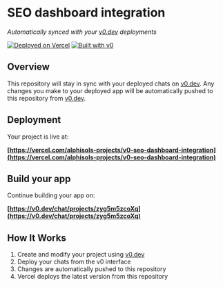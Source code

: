 # SEO dashboard integration

*Automatically synced with your [v0.dev](https://v0.dev) deployments*

[![Deployed on Vercel](https://img.shields.io/badge/Deployed%20on-Vercel-black?style=for-the-badge&logo=vercel)](https://vercel.com/alphisols-projects/v0-seo-dashboard-integration)
[![Built with v0](https://img.shields.io/badge/Built%20with-v0.dev-black?style=for-the-badge)](https://v0.dev/chat/projects/zyg5m5zcoXq)

## Overview

This repository will stay in sync with your deployed chats on [v0.dev](https://v0.dev).
Any changes you make to your deployed app will be automatically pushed to this repository from [v0.dev](https://v0.dev).

## Deployment

Your project is live at:

**[https://vercel.com/alphisols-projects/v0-seo-dashboard-integration](https://vercel.com/alphisols-projects/v0-seo-dashboard-integration)**

## Build your app

Continue building your app on:

**[https://v0.dev/chat/projects/zyg5m5zcoXq](https://v0.dev/chat/projects/zyg5m5zcoXq)**

## How It Works

1. Create and modify your project using [v0.dev](https://v0.dev)
2. Deploy your chats from the v0 interface
3. Changes are automatically pushed to this repository
4. Vercel deploys the latest version from this repository